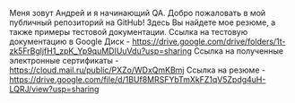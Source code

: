 Меня зовут Андрей и я начинающий QA. Добро пожаловать в мой публичный репозиторий на GitHub!
Здесь Вы найдете мое резюме, а также примеры тестовой документации. 
Ссылка на тестовую документацию в Google Диск - https://drive.google.com/drive/folders/1t-zk5FrBgljfH1_zpK_Yp9quMDIUuVdu?usp=sharing
Ссылка на полученные электронные сертификаты - https://cloud.mail.ru/public/PXZo/WDxQmKBmj
Ссылка на резюме - https://drive.google.com/file/d/1BUf8MRSFYbTmXkFZ1qV5Zpdg4uH-LQRJ/view?usp=sharing
